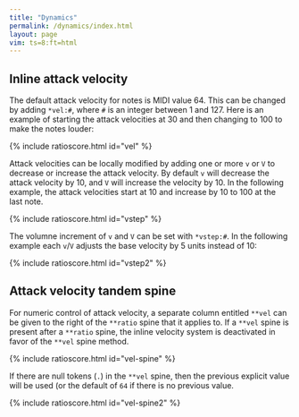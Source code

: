 ```yaml
---
title: "Dynamics"
permalink: /dynamics/index.html
layout: page
vim: ts=8:ft=html
---
```



<h2> Inline attack velocity </h2>

The default attack velocity for notes is MIDI value 64.  This can
be changed by adding `*vel:#`, where `#` is an integer between 1
and 127.  Here is an example of starting the attack velocities at
30 and then changing to 100 to make the notes louder:

{% include ratioscore.html id="vel" %}
<script type="application/x-ratioscore" id="vel">
**dtime	**ratio
*	*Ivioln
*	*ref:C4
*	*vel:30
1	1
1	9/8
1	5/4
1	4/3
1	3/2
*	*vel:100
1	5/3
1	15/8
1	2
1	15/8
1	2
*-	*-
</script>

Attack velocities can be locally modified by adding one or more `v` or `V` to 
decrease or increase the attack velocity.  By default `v` will decrease
the attack velocity by 10, and `V` will increase the velocity by 10.
In the following example, the attack velocities start at 10 and
increase by 10 to 100 at the last note.


{% include ratioscore.html id="vstep" %}
<script type="application/x-ratioscore" id="vstep">
**dtime	**ratio
*	*Ivioln
*	*ref:C4
*	*vel:50
1	vvvv1
1	vvv9/8
1	vv5/4
1	v4/3
1	3/2
1	V5/3
1	VV15/8
1	VVV2
1	VVVV15/8
1	VVVVV2
*-	*-
</script>

The volumne increment of `v` and `V` can be set with `*vstep:#`.  In the following
example each `v`/`V` adjusts the base velocity by 5 units instead of 10:

{% include ratioscore.html id="vstep2" %}
<script type="application/x-ratioscore" id="vstep2">
**dtime	**ratio
*	*Ivioln
*	*ref:C4
*	*vstep:5
1	vvvv1
1	vvv9/8
1	vv5/4
1	v4/3
1	3/2
1	V5/3
1	VV15/8
1	VVV2
1	VVVV15/8
1	VVVVV2
*-	*-
</script>



<h2> Attack velocity tandem spine </h2>

For numeric control of attack velocity, a separate column entitled `**vel` can
be given to the right of the `**ratio` spine that it applies to.  If a `**vel`
spine is present after a `**ratio` spine, the inline velocity system is deactivated
in favor of the `**vel` spine method.

{% include ratioscore.html id="vel-spine" %}
<script type="application/x-ratioscore" id="vel-spine">
**dtime	**ratio	**vel
*MM180	*Ivioln	*
*	*ref:C4	*
1	1	10
1	9/8	20
1	5/4	30
1	4/3	40
1	3/2	50
1	5/3	60
1	15/8	70
1	2	80
1	15/8	90
1	2	100
*-	*-	*-
</script>

If there are null tokens (`.`) in the `**vel` spine, then the previous explicit
value will be used (or the default of `64` if there is no previous value.

{% include ratioscore.html id="vel-spine2" %}
<script type="application/x-ratioscore" id="vel-spine2">
**dtime	**ratio	**vel
*MM180	*Ivioln	*
*	*ref:C4	*
1	1	110
1	9/8	.
1	5/4	50
1	4/3	.
1	3/2	110
1	5/3	.
1	15/8	50
1	2	.
1	15/8	110
1	2	.
*-	*-	*-
</script>




